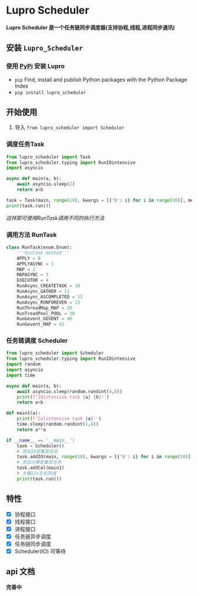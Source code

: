 # Lupro Scheduler

**Lupro Scheduler 是一个任务链同步调度器(支持协程,线程,进程同步通讯)**

## 安装 `Lupro_Scheduler`

### 使用 [PyPi](https://pypi.org/) 安装 Lupro

* `pip` Find, install and publish Python packages with the Python Package Index
* `pip install lupro_scheduler`

## 开始使用

1. 导入 `from lupro_scheduler import Scheduler`

### 调度任务Task

```python
from lupro_scheduler import Task
from lupro_scheduler.typing import RunIOintensive
import asyncio

async def main(a, b):
    await asyncio.sleep(2)
    return a+b

task = Task(main, range(10), kwargs = [{'b': i} for i in range(10)], method = RunIOintensive. RunAsync_CREATETASK)
print(task.run())
```

_这样即可使用RunTask调用不同的执行方法_

### 调用方法 RunTask

```python
class RunTask(enum.Enum):
    '''RunTask method'''
    APPLY = 0
    APPLYASYNC = 1
    MAP = 2
    MAPASYNC = 3
    EXECUTOR = 4
    RunAsync_CREATETASK = 10
    RunAsync_GATHER = 11
    RunAsync_ASCOMPLETED = 12
    RunAsync_RUNFOREVER = 13
    RunThreadMap_MAP = 20
    RunTreadPool_POOL = 30
    RunGevent_GEVENT = 40
    RunGevent_MAP = 41
```

### 任务链调度 Scheduler

```python
from lupro_scheduler import Scheduler
from lupro_scheduler.typing import RunIOintensive
import random
import asyncio
import time

async def main(a, b):
    await asyncio.sleep(random.randint(4,8))
    print(f'IOintensive task {a} {b}!')
    return a+b

def main1(a):
    print(f'Calintensive task {a}!')
    time.sleep(random.randint(1,4))
    return a**a

if __name__ == '__main__':
    task = Scheduler()
    # 添加IO密集型任务
    task.addIO(main, range(10), kwargs = [{'b': i} for i in range(10)], method = 10)
    # 添加计算密集型任务
    task.addCal(main1)
    # 大概12s左右完成
    print(task.run())
```

## 特性

* [X] 协程接口
* [X] 线程接口
* [X] 进程接口
* [X] 任务链异步调度
* [X] 任务链同步调度
* [X] Scheduler(IO) 可等待

## api 文档

**完善中**
